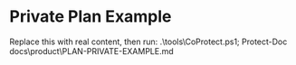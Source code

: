 <!-- status: stub; target: 150+ words -->
<!-- status: stub; target: 150+ words -->
<!-- status: stub; target: 150+ words -->
<!-- status: stub; target: 150+ words -->
<!-- status: stub; target: 150+ words -->
# Private Plan Example
Replace this with real content, then run: .\tools\CoProtect.ps1; Protect-Doc docs\product\PLAN-PRIVATE-EXAMPLE.md







